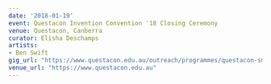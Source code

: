 ```yaml
---
date: '2018-01-19'
event: Questacon Invention Convention '18 Closing Ceremony
venue: Questacon, Canberra
curator: Elisha Deschamps
artists:
- Ben Swift
gig_url: "https://www.questacon.edu.au/outreach/programmes/questacon-smart-skills-initiative/questacon-invention-convention#term1569"
venue_url: "https://www.questacon.edu.au"
---
```

